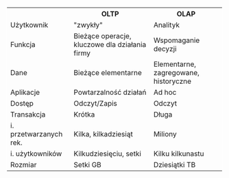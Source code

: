 <table style="border:1px solid white;border-collapse: collapse;">
	<tr>
	<th></th><th>OLTP</th><th>OLAP</th>
	</tr>
	<tr>
	<td>Użytkownik</td><td>"zwykły"</td><td>Analityk</td>
	</tr>
	<tr>
	<td>Funkcja</td><td>Bieżące operacje, kluczowe dla działania firmy</td><td>Wspomaganie decyzji</td>
	</tr>
	<tr>
	<td>Dane</td>
	<td>Bieżące elementarne</td>
	<td>Elementarne, zagregowane, historyczne</td>
	</tr>
	<tr>
	<td>Aplikacje</td>
	<td>Powtarzalność działań</td>
	<td>Ad hoc</td>
	</tr>
	<tr>
	<td>Dostęp</td>
	<td>Odczyt/Zapis</td>
	<td>Odczyt</td>
	</tr>
	<tr>
	<td>Transakcja</td>
	<td>Krótka</td>
	<td>Długa</td>
	</tr>
	<tr>
	<td>i. przetwarzanych rek.</td>
	<td>Kilka, kilkadziesiąt</td>
	<td>Miliony</td>
	</tr>
	<tr>
	<td>i. użytkowników</td>
	<td>Kilkudziesięciu, setki</td>
	<td>Kilku kilkunastu</td>
	</tr>
	<tr>
	<td>Rozmiar</td>
	<td>Setki GB</td>
	<td>Dziesiątki TB</td>
	</tr>
</table>


